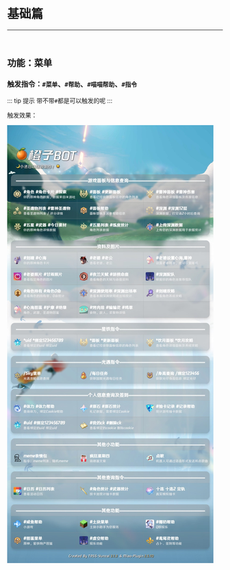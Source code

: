 # 基础篇

----------
<br>

## 功能：菜单 ##
###  触发指令：`#菜单`、`#帮助`、`#喵喵帮助`、`#指令` ###
::: tip 提示
带不带`#`都是可以触发的呢
:::

触发效果：

![](../../.vuepress/public/assets/image/bot/menu.png)